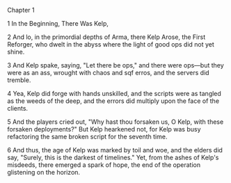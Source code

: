 Chapter 1

1  In the Beginning, There Was Kelp,

2  And lo, in the primordial depths of Arma, there Kelp Arose, the First Reforger, who dwelt in the abyss where the light of good ops did not yet shine. 

3  And Kelp spake, saying, "Let there be ops," and there were ops—but they were as an ass, wrought with chaos and sqf erros, and the servers did tremble. 

4  Yea, Kelp did forge with hands unskilled, and the scripts were as tangled as the weeds of the deep, and the errors did multiply upon the face of the clients. 

5  And the players cried out, "Why hast thou forsaken us, O Kelp, with these forsaken deployments?" But Kelp hearkened not, for Kelp was busy refactoring the same broken script for the seventh time. 

6  And thus, the age of Kelp was marked by toil and woe, and the elders did say, "Surely, this is the darkest of timelines." Yet, from the ashes of Kelp's misdeeds, there emerged a spark of hope, the end of the operation glistening on the horizon.
